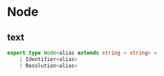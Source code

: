 # Node

## text

```ts
export type Node<alias extends string = string> =
    | Identifier<alias>
    | Resolution<alias>
```
